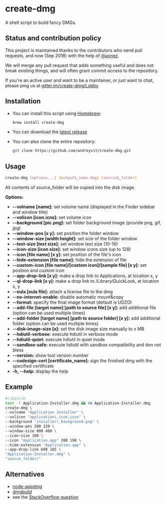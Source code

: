 create-dmg
==========

A shell script to build fancy DMGs.


Status and contribution policy
------------------------------

This project is maintained thanks to the contributors who send pull requests, and now (Sep 2018) with the help of [@aonez](https://github.com/aonez).

We will merge any pull request that adds something useful and does not break existing things, and will often grant commit access to the repository.

If you're an active user and want to be a maintainer, or just want to chat, please ping us at [gitter.im/create-dmg/Lobby](https://gitter.im/create-dmg/Lobby).


Installation
------------

- You can install this script using [Homebrew](https://brew.sh):

  ```sh
  brew install create-dmg
  ```

- You can download the [latest release](https://github.com/andreyvit/create-dmg/releases/latest)

- You can also clone the entire repository:

  ```sh
  git clone https://github.com/andreyvit/create-dmg.git
  ```

Usage
-----

```sh
create-dmg [options...] [output\_name.dmg] [source\_folder]
```

All contents of source\_folder will be copied into the disk image.

**Options:**

*   **--volname [name]:** set volume name (displayed in the Finder sidebar and window title)
*   **--volicon [icon.icns]:** set volume icon
*   **--background [pic.png]:** set folder background image (provide png, gif, jpg)
*   **--window-pos [x y]:** set position the folder window
*   **--window-size [width height]:** set size of the folder window
*   **--text-size [text size]:** set window text size (10-16)
*   **--icon-size [icon size]:** set window icons size (up to 128)
*   **--icon [file name] [x y]:** set position of the file's icon
*   **--hide-extension [file name]:** hide the extension of file
*   **--custom-icon [file name]/[custom icon]/[sample file] [x y]:** set position and custom icon
*   **--app-drop-link [x y]:** make a drop link to Applications, at location x, y
*   **--ql-drop-link [x y]:** make a drop link to /Library/QuickLook, at location x, y
*   **--eula [eula file]:** attach a license file to the dmg
*   **--no-internet-enable:** disable automatic mount&copy
*   **--format:** specify the final image format (default is UDZO)
*   **--add-file [target name] [path to source file] [x y]:** add additional file (option can be used multiple times)
*   **--add-folder [target name] [path to source folder] [x y]:** add additional folder (option can be used multiple times)
*   **--disk-image-size [x]:** set the disk image size manually to x MB
*   **--hdiutil-verbose:** execute hdiutil in verbose mode
*   **--hdiutil-quiet:** execute hdiutil in quiet mode
*   **--sandbox-safe:** execute hdiutil with sandbox compatibility and don not bless
*   **--version:** show tool version number
*   **--codesign-cert [certificate_name]:** sign the finished dmg with the specified certificate
*   **-h, --help:** display the help


Example
-------

```sh
#!/bin/sh
test -f Application-Installer.dmg && rm Application-Installer.dmg
create-dmg \
--volname "Application Installer" \
--volicon "application\_icon.icns" \
--background "installer\_background.png" \
--window-pos 200 120 \
--window-size 800 400 \
--icon-size 100 \
--icon "Application.app" 200 190 \
--hide-extension "Application.app" \
--app-drop-link 600 185 \
"Application-Installer.dmg" \
"source_folder/"
```

Alternatives
------------

* [node-appdmg](https://github.com/LinusU/node-appdmg)
* [dmgbuild](https://pypi.python.org/pypi/dmgbuild)
* see the [StackOverflow question](http://stackoverflow.com/questions/96882/how-do-i-create-a-nice-looking-dmg-for-mac-os-x-using-command-line-tools)
